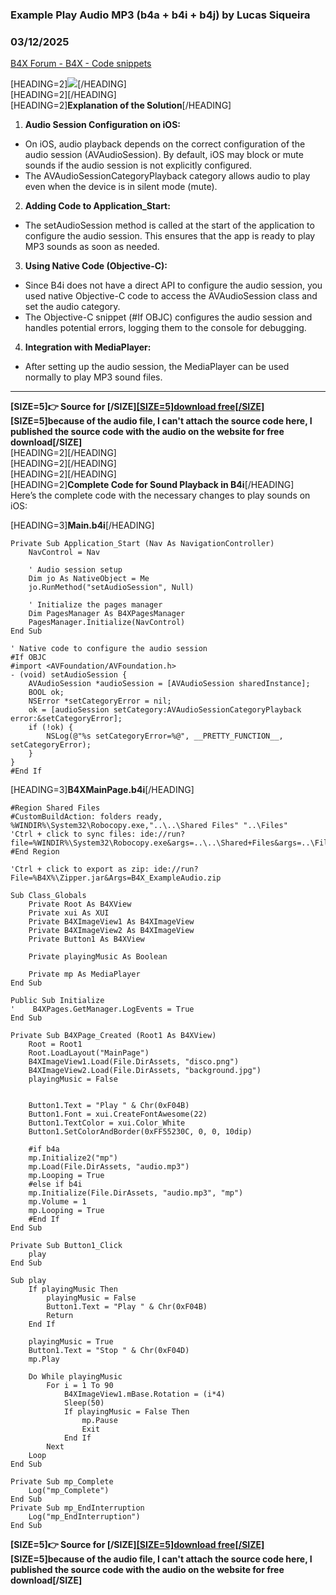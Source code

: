 ###  Example Play Audio MP3 (b4a + b4i + b4j) by Lucas Siqueira
### 03/12/2025
[B4X Forum - B4X - Code snippets](https://www.b4x.com/android/forum/threads/166102/)

[HEADING=2]![](https://www.b4x.com/android/forum/attachments/162499)[/HEADING]  
[HEADING=2][/HEADING]  
[HEADING=2]**Explanation of the Solution**[/HEADING]  

1. **Audio Session Configuration on iOS:**

- On iOS, audio playback depends on the correct configuration of the audio session (AVAudioSession). By default, iOS may block or mute sounds if the audio session is not explicitly configured.
- The AVAudioSessionCategoryPlayback category allows audio to play even when the device is in silent mode (mute).

2. **Adding Code to Application\_Start:**

- The setAudioSession method is called at the start of the application to configure the audio session. This ensures that the app is ready to play MP3 sounds as soon as needed.

3. **Using Native Code (Objective-C):**

- Since B4i does not have a direct API to configure the audio session, you used native Objective-C code to access the AVAudioSession class and set the audio category.
- The Objective-C snippet (#If OBJC) configures the audio session and handles potential errors, logging them to the console for debugging.

4. **Integration with MediaPlayer:**

- After setting up the audio session, the MediaPlayer can be used normally to play MP3 sound files.

  

---

  
**[SIZE=5]👉 Source for [/SIZE]**[**[SIZE=5]download free[/SIZE]**](https://payhip.com/b/sKyHF)  
**[SIZE=5]because of the audio file, I can't attach the source code here, I published the source code with the audio on the website for free download[/SIZE]**  
[HEADING=2][/HEADING]  
[HEADING=2][/HEADING]  
[HEADING=2][/HEADING]  
[HEADING=2]**Complete Code for Sound Playback in B4i**[/HEADING]  
Here’s the complete code with the necessary changes to play sounds on iOS:  
  
  
  
[HEADING=3]**Main.b4i**[/HEADING]  

```B4X
Private Sub Application_Start (Nav As NavigationController)  
    NavControl = Nav  
    
    ' Audio session setup  
    Dim jo As NativeObject = Me  
    jo.RunMethod("setAudioSession", Null)  
    
    ' Initialize the pages manager  
    Dim PagesManager As B4XPagesManager  
    PagesManager.Initialize(NavControl)  
End Sub  
  
' Native code to configure the audio session  
#If OBJC  
#import <AVFoundation/AVFoundation.h>  
- (void) setAudioSession {  
    AVAudioSession *audioSession = [AVAudioSession sharedInstance];  
    BOOL ok;  
    NSError *setCategoryError = nil;  
    ok = [audioSession setCategory:AVAudioSessionCategoryPlayback error:&setCategoryError];  
    if (!ok) {  
        NSLog(@"%s setCategoryError=%@", __PRETTY_FUNCTION__, setCategoryError);  
    }  
}  
#End If
```

  
  
[HEADING=3]**B4XMainPage.b4i**[/HEADING]  

```B4X
#Region Shared Files  
#CustomBuildAction: folders ready, %WINDIR%\System32\Robocopy.exe,"..\..\Shared Files" "..\Files"  
'Ctrl + click to sync files: ide://run?file=%WINDIR%\System32\Robocopy.exe&args=..\..\Shared+Files&args=..\Files&FilesSync=True  
#End Region  
  
'Ctrl + click to export as zip: ide://run?File=%B4X%\Zipper.jar&Args=B4X_ExampleAudio.zip  
  
Sub Class_Globals  
    Private Root As B4XView  
    Private xui As XUI  
    Private B4XImageView1 As B4XImageView  
    Private B4XImageView2 As B4XImageView  
    Private Button1 As B4XView  
    
    Private playingMusic As Boolean  
    
    Private mp As MediaPlayer  
End Sub  
  
Public Sub Initialize  
'    B4XPages.GetManager.LogEvents = True  
End Sub  
  
Private Sub B4XPage_Created (Root1 As B4XView)  
    Root = Root1  
    Root.LoadLayout("MainPage")  
    B4XImageView1.Load(File.DirAssets, "disco.png")  
    B4XImageView2.Load(File.DirAssets, "background.jpg")  
    playingMusic = False  
    
    
    Button1.Text = "Play " & Chr(0xF04B)  
    Button1.Font = xui.CreateFontAwesome(22)  
    Button1.TextColor = xui.Color_White  
    Button1.SetColorAndBorder(0xFF55230C, 0, 0, 10dip)  
    
    #if b4a  
    mp.Initialize2("mp")  
    mp.Load(File.DirAssets, "audio.mp3")  
    mp.Looping = True  
    #else if b4i  
    mp.Initialize(File.DirAssets, "audio.mp3", "mp")  
    mp.Volume = 1  
    mp.Looping = True  
    #End If  
End Sub  
  
Private Sub Button1_Click  
    play  
End Sub  
  
Sub play  
    If playingMusic Then  
        playingMusic = False  
        Button1.Text = "Play " & Chr(0xF04B)  
        Return  
    End If  
    
    playingMusic = True  
    Button1.Text = "Stop " & Chr(0xF04D)  
    mp.Play  
    
    Do While playingMusic        
        For i = 1 To 90  
            B4XImageView1.mBase.Rotation = (i*4)  
            Sleep(50)  
            If playingMusic = False Then  
                mp.Pause  
                Exit  
            End If  
        Next  
    Loop  
End Sub  
  
Private Sub mp_Complete  
    Log("mp_Complete")  
End Sub  
Private Sub mp_EndInterruption  
    Log("mp_EndInterruption")  
End Sub
```

  
  
  
  
**[SIZE=5]👉 Source for [/SIZE]**[**[SIZE=5]download free[/SIZE]**](https://payhip.com/b/sKyHF)  
**[SIZE=5]because of the audio file, I can't attach the source code here, I published the source code with the audio on the website for free download[/SIZE]**